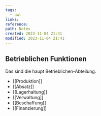 ```yaml
---
tags:
  - bwl
links: 
reference: 
path: Notes
created: 2023-11-04 21:41
modified: 2023-11-04 21:41
---
```

## Betrieblichen Funktionen 
Das sind die haupt Betrieblichen-Abteilung.

- [[Produktion]]
- [[Absatz]]
- [[Lagerhaltung]]
- [[Verwaltung]]
- [[Beschaffung]]
- [[Finanzierung]]